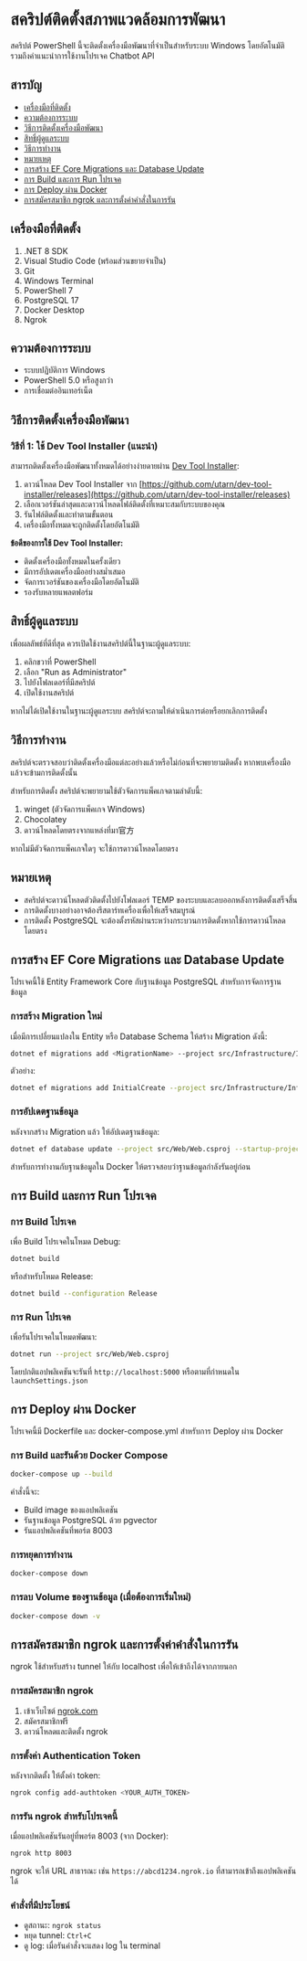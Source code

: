 # สคริปต์ติดตั้งสภาพแวดล้อมการพัฒนา

สคริปต์ PowerShell นี้จะติดตั้งเครื่องมือพัฒนาที่จำเป็นสำหรับระบบ Windows โดยอัตโนมัติ รวมถึงคำแนะนำการใช้งานโปรเจค Chatbot API

## สารบัญ

- [เครื่องมือที่ติดตั้ง](#เครื่องมือที่ติดตั้ง)
- [ความต้องการระบบ](#ความต้องการระบบ)
- [วิธีการติดตั้งเครื่องมือพัฒนา](#วิธีการติดตั้งเครื่องมือพัฒนา)
- [สิทธิ์ผู้ดูแลระบบ](#สิทธิ์ผู้ดูแลระบบ)
- [วิธีการทำงาน](#วิธีการทำงาน)
- [หมายเหตุ](#หมายเหตุ)
- [การสร้าง EF Core Migrations และ Database Update](#การสร้าง-ef-core-migrations-และ-database-update)
- [การ Build และการ Run โปรเจค](#การ-build-และการ-run-โปรเจค)
- [การ Deploy ผ่าน Docker](#การ-deploy-ผ่าน-docker)
- [การสมัครสมาชิก ngrok และการตั้งค่าคำสั่งในการรัน](#การสมัครสมาชิก-ngrok-และการตั้งค่าคำสั่งในการรัน)

## เครื่องมือที่ติดตั้ง

1. .NET 8 SDK
2. Visual Studio Code (พร้อมส่วนขยายจำเป็น)
3. Git
4. Windows Terminal
5. PowerShell 7
6. PostgreSQL 17
7. Docker Desktop
8. Ngrok

## ความต้องการระบบ

- ระบบปฏิบัติการ Windows
- PowerShell 5.0 หรือสูงกว่า
- การเชื่อมต่ออินเทอร์เน็ต

## วิธีการติดตั้งเครื่องมือพัฒนา

### วิธีที่ 1: ใช้ Dev Tool Installer (แนะนำ)

สามารถติดตั้งเครื่องมือพัฒนาทั้งหมดได้อย่างง่ายดายผ่าน [Dev Tool Installer](https://github.com/utarn/dev-tool-installer/releases):

1. ดาวน์โหลด Dev Tool Installer จาก [https://github.com/utarn/dev-tool-installer/releases](https://github.com/utarn/dev-tool-installer/releases)
2. เลือกเวอร์ชันล่าสุดและดาวน์โหลดไฟล์ติดตั้งที่เหมาะสมกับระบบของคุณ
3. รันไฟล์ติดตั้งและทำตามขั้นตอน
4. เครื่องมือทั้งหมดจะถูกติดตั้งโดยอัตโนมัติ

**ข้อดีของการใช้ Dev Tool Installer:**
- ติดตั้งเครื่องมือทั้งหมดในครั้งเดียว
- มีการอัปเดตเครื่องมืออย่างสม่ำเสมอ
- จัดการเวอร์ชันของเครื่องมือโดยอัตโนมัติ
- รองรับหลายแพลตฟอร์ม

## สิทธิ์ผู้ดูแลระบบ

เพื่อผลลัพธ์ที่ดีที่สุด ควรเปิดใช้งานสคริปต์นี้ในฐานะผู้ดูแลระบบ:
1. คลิกขวาที่ PowerShell
2. เลือก "Run as Administrator"
3. ไปยังโฟลเดอร์ที่มีสคริปต์
4. เปิดใช้งานสคริปต์

หากไม่ได้เปิดใช้งานในฐานะผู้ดูแลระบบ สคริปต์จะถามให้ดำเนินการต่อหรือยกเลิกการติดตั้ง

## วิธีการทำงาน

สคริปต์จะตรวจสอบว่าติดตั้งเครื่องมือแต่ละอย่างแล้วหรือไม่ก่อนที่จะพยายามติดตั้ง หากพบเครื่องมือแล้วจะข้ามการติดตั้งนั้น

สำหรับการติดตั้ง สคริปต์จะพยายามใช้ตัวจัดการแพ็คเกจตามลำดับนี้:
1. winget (ตัวจัดการแพ็คเกจ Windows)
2. Chocolatey
3. ดาวน์โหลดโดยตรงจากแหล่งที่มา官方

หากไม่มีตัวจัดการแพ็คเกจใดๆ จะใช้การดาวน์โหลดโดยตรง

## หมายเหตุ

- สคริปต์จะดาวน์โหลดตัวติดตั้งไปยังโฟลเดอร์ TEMP ของระบบและลบออกหลังการติดตั้งเสร็จสิ้น
- การติดตั้งบางอย่างอาจต้องรีสตาร์ทเครื่องเพื่อให้เสร็จสมบูรณ์
- การติดตั้ง PostgreSQL จะต้องตั้งรหัสผ่านระหว่างกระบวนการติดตั้งหากใช้การดาวน์โหลดโดยตรง
## การสร้าง EF Core Migrations และ Database Update

โปรเจคนี้ใช้ Entity Framework Core กับฐานข้อมูล PostgreSQL สำหรับการจัดการฐานข้อมูล

### การสร้าง Migration ใหม่

เมื่อมีการเปลี่ยนแปลงใน Entity หรือ Database Schema ให้สร้าง Migration ดังนี้:

```bash
dotnet ef migrations add <MigrationName> --project src/Infrastructure/Infrastructure.csproj --startup-project src/Web/Web.csproj
```

ตัวอย่าง:
```bash
dotnet ef migrations add InitialCreate --project src/Infrastructure/Infrastructure.csproj --startup-project src/Web/Web.csproj
```

### การอัปเดตฐานข้อมูล

หลังจากสร้าง Migration แล้ว ให้อัปเดตฐานข้อมูล:

```bash
dotnet ef database update --project src/Web/Web.csproj --startup-project src/Web/Web.csproj
```

สำหรับการทำงานกับฐานข้อมูลใน Docker ให้ตรวจสอบว่าฐานข้อมูลกำลังรันอยู่ก่อน

## การ Build และการ Run โปรเจค

### การ Build โปรเจค

เพื่อ Build โปรเจคในโหมด Debug:

```bash
dotnet build
```

หรือสำหรับโหมด Release:

```bash
dotnet build --configuration Release
```

### การ Run โปรเจค

เพื่อรันโปรเจคในโหมดพัฒนา:

```bash
dotnet run --project src/Web/Web.csproj
```

โดยปกติแอปพลิเคชันจะรันที่ `http://localhost:5000` หรือตามที่กำหนดใน `launchSettings.json`

## การ Deploy ผ่าน Docker

โปรเจคนี้มี Dockerfile และ docker-compose.yml สำหรับการ Deploy ผ่าน Docker

### การ Build และรันด้วย Docker Compose

```bash
docker-compose up --build
```

คำสั่งนี้จะ:
- Build image ของแอปพลิเคชัน
- รันฐานข้อมูล PostgreSQL ด้วย pgvector
- รันแอปพลิเคชันที่พอร์ต 8003

### การหยุดการทำงาน

```bash
docker-compose down
```

### การลบ Volume ของฐานข้อมูล (เมื่อต้องการเริ่มใหม่)

```bash
docker-compose down -v
```

## การสมัครสมาชิก ngrok และการตั้งค่าคำสั่งในการรัน

ngrok ใช้สำหรับสร้าง tunnel ให้กับ localhost เพื่อให้เข้าถึงได้จากภายนอก

### การสมัครสมาชิก ngrok

1. เข้าเว็บไซต์ [ngrok.com](https://ngrok.com)
2. สมัครสมาชิกฟรี
3. ดาวน์โหลดและติดตั้ง ngrok

### การตั้งค่า Authentication Token

หลังจากติดตั้ง ให้ตั้งค่า token:

```bash
ngrok config add-authtoken <YOUR_AUTH_TOKEN>
```

### การรัน ngrok สำหรับโปรเจคนี้

เมื่อแอปพลิเคชันรันอยู่ที่พอร์ต 8003 (จาก Docker):

```bash
ngrok http 8003
```

ngrok จะให้ URL สาธารณะ เช่น `https://abcd1234.ngrok.io` ที่สามารถเข้าถึงแอปพลิเคชันได้

### คำสั่งที่มีประโยชน์

- ดูสถานะ: `ngrok status`
- หยุด tunnel: `Ctrl+C`
- ดู log: เมื่อรันคำสั่งจะแสดง log ใน terminal